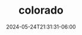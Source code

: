 ---
title: "colorado"
date: 2024-05-24T21:31:31-06:00
description: my favorite photos from colorado
featured: false
featured_image: co2.jpg
resources:
  - src: co1.jpg
    title: The view out my window
  - src: co2.jpg
    title: Sunset from my bedroom
---